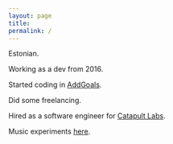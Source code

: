 ```yaml
---
layout: page
title:
permalink: /
---
```


Estonian.

Working as a dev from 2016.

Started coding in [AddGoals](https://addgoals.com).

Did some freelancing.

Hired as a software engineer for [Catapult Labs](https://catapultlabs.eu).

Music experiments [here](https://soundcloud.com/pyyding).
